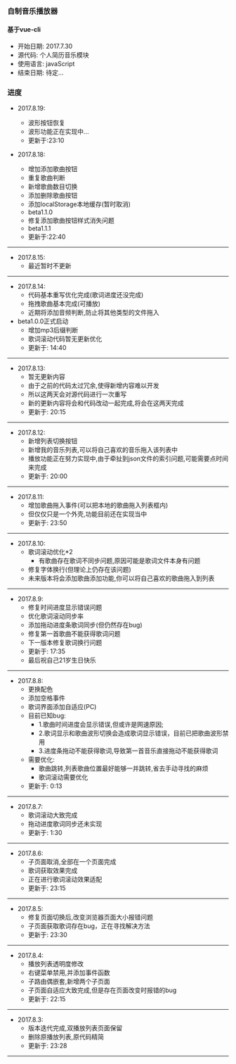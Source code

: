 <link rel="stylesheet" type="text/css" href="my.css">

### 自制音乐播放器
#### 基于vue-cli

* 开始日期: 2017.7.30
* 源代码: 个人简历音乐模块
* 使用语言: javaScript
* 结束日期: 待定...

### 进度
+ 2017.8.19:
  - 波形按钮恢复
  - 波形功能正在实现中...
  - 更新于:23:10

+ 2017.8.18:
  - 增加添加歌曲按钮
  - 重复歌曲判断
  - 新增歌曲数目切换
  - 添加删除歌曲按钮
  - 添加localStorage本地缓存(暂时取消)
  - beta1.1.0
  - 修复添加歌曲按钮样式消失问题
  - beta1.1.1
  - 更新于:22:40

***

+ 2017.8.15:
  - 最近暂时不更新

***

+ 2017.8.14:
  - 代码基本重写优化完成(歌词进度还没完成)
  - 拖拽歌曲基本完成(可播放)
  - 近期将添加音频判断,防止将其他类型的文件拖入
+ beta1.0.0正式启动
  - 增加mp3后缀判断
  - 歌词滚动代码暂无更新优化
  - 更新于: 14:40

***

+ 2017.8.13:
  - 暂无更新内容
  - 由于之前的代码太过冗余,使得新增内容难以开发
  - 所以这两天会对源代码进行一次重写
  - 新的更新内容将会和代码改动一起完成,将会在这两天完成
  - 更新于: 20:15

***

+ 2017.8.12:
  - 新增列表切换按钮
  - 新增我的音乐列表,可以将自己喜欢的音乐拖入该列表中
  - 播放功能正在努力实现中,由于牵扯到json文件的索引问题,可能需要点时间来完成
  - 更新于: 20:00

***

+ 2017.8.11:
  - 增加歌曲拖入事件(可以把本地的歌曲拖入列表框内)
  - 但仅仅只是一个外壳,功能目前还在实现当中
  - 更新于: 23:50

***  

+ 2017.8.10:
  - 歌词滚动优化*2
    - 有歌曲存在歌词不同步问题,原因可能是歌词文件本身有问题
  - 修复字体换行(但理论上仍存在该问题)
  - 未来版本将会添加歌曲添加功能,你可以将自己喜欢的歌曲拖入到列表

***

+ 2017.8.9:
  - 修复时间进度显示错误问题
  - 优化歌词滚动同步率
  - 添加拖动进度条歌词同步(但仍然存在bug)
  - 修复第一首歌曲不能获得歌词问题
  - 下一版本修复歌词换行问题
  - 更新于: 17:35
  - 最后祝自己21岁生日快乐

***

+ 2017.8.8:
  - 更换配色
  - 添加空格事件
  - 歌词界面添加自适应(PC)
  - 目前已知bug:
    - 1.歌曲时间进度会显示错误,但或许是网速原因;
    - 2.歌词显示和歌曲波形切换会造成歌词显示错误，目前已把歌曲波形禁用
    - 3.进度条拖动不能获得歌词,导致第一首音乐直接拖动不能获得歌词
  - 需要优化:
    - 歌曲跳转,列表歌曲位置最好能够一并跳转,省去手动寻找的麻烦
    - 歌词滚动需要优化
  - 更新于: 0:13

***

+ 2017.8.7:
  - 歌词滚动大致完成
  - 拖动进度歌词同步还未实现
  - 更新于: 1:30

***

+ 2017.8.6:
  - 子页面取消,全部在一个页面完成
  - 歌词获取效果完成
  - 正在进行歌词滚动效果适配
  - 更新于: 23:15

***

+ 2017.8.5:
  - 修复页面切换后,改变浏览器页面大小报错问题
  - 子页面获取歌词存在bug，正在寻找解决方法
  - 更新于: 23:30

***

+ 2017.8.4:
  - 播放列表透明度修改
  - 右键菜单禁用,并添加事件函数
  - 子路由偶嵌套,新增两个子页面
  - 子页面自适应大致完成,但是存在页面改变时报错的bug
  - 更新于: 22:15

***

+ 2017.8.3:
  - 版本迭代完成,双播放列表页面保留
  - 删除原播放列表,原代码精简
  - 更新于: 23:28

***
